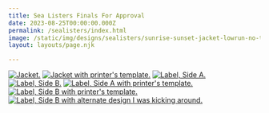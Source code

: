 ```yaml
---
title: Sea Listers Finals For Approval
date: 2023-08-25T00:00:00.000Z
permalink: /sealisters/index.html
image: /static/img/designs/sealisters/sunrise-sunset-jacket-lowrun-no-template.png
layout: layouts/page.njk

---
```


[![Jacket.](/static/img/designs/sealisters/sunrise-sunset-jacket-lowrun-no-template.png?nf_resize=fit&h=600)](/static/img/designs/sealisters/sunrise-sunset-jacket-lowrun-no-template.png)
[![Jacket with printer's template.](/static/img/designs/sealisters/sunrise-sunset-jacket-lowrun-w-template.png?nf_resize=fit&h=600)](/static/img/designs/sealisters/sunrise-sunset-jacket-lowrun-w-template.png)
[![Label, Side A.](/static/img/designs/sealisters/sunrise-sunset-centerlabel-SIDE-A-no-template.png)](/static/img/designs/sealisters/sunrise-sunset-centerlabel-SIDE-A-no-template.png)
[![Label, Side B.](/static/img/designs/sealisters/sunrise-sunset-centerlabel-SIDE-B-no-template.png?nf_resize=fit&h=600)](/static/img/designs/sealisters/sunrise-sunset-centerlabel-SIDE-B-no-template.png)
[![Label, Side A with printer's template.](/static/img/designs/sealisters/sunrise-sunset-centerlabel-SIDE-A-w-template.png?nf_resize=fit&h=600)](/static/img/designs/sealisters/sunrise-sunset-centerlabel-SIDE-A-w-template.png)
[![Label, Side B with printer's template.](/static/img/designs/sealisters/sunrise-sunset-centerlabel-SIDE-B-w-template.png?nf_resize=fit&h=600)](/static/img/designs/sealisters/sunrise-sunset-centerlabel-SIDE-B-w-template.png)
[![Label, Side B with alternate design I was kicking around.](/static/img/designs/sealisters/sunrise-sunset-centerlabel-tire-SIDE-B.png?nf_resize=fit&h=600)](/static/img/designs/sealisters/sunrise-sunset-centerlabel-tire-SIDE-B.png)


